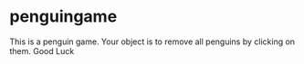 # penguingame
This is a penguin game. Your object is to remove all penguins by clicking on them. Good Luck
